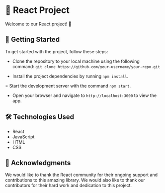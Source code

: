 # 🚀 React Project
Welcome to our React project! 👋

## 🚀 Getting Started
To get started with the project, follow these steps:

- Clone the repository to your local machine using the following command: `git clone https://github.com/your-username/your-repo.git`

- Install the project dependencies by running `npm install`.

= Start the development server with the command `npm start`.

- Open your browser and navigate to `http://localhost:3000` to view the app.


## 🛠️ Technologies Used
- React
- JavaScript
- HTML
- CSS

## 👏 Acknowledgments
We would like to thank the React community for their ongoing support and contributions to this amazing library. We would also like to thank our contributors for their hard work and dedication to this project.
